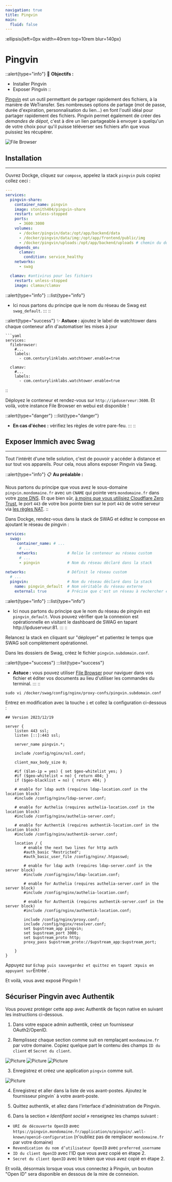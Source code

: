 ```yaml
---
navigation: true
title: Pingvin
main:
  fluid: false
---
```

:ellipsis{left=0px width=40rem top=10rem blur=140px}
# Pingvin

::alert{type="info"}
🎯 __Objectifs :__
- Installer Pingvin
- Exposer Pingvin
::

[Pingvin](https://github.com/stonith404/pingvin-share) est un outil permettant de partager rapidement des fichiers, à la manière de WeTransfer. Ses nombreuses options de partage (mot de passe, durée d'expiration, personnalisation du lien...) en font l'outil idéal pour partager rapidement des fichiers. Pingvin permet également de créer des _demandes de dépot_, c'est à dire un lien partageable à envoyer à quelqu'un de votre choix pour qu'il puisse téléverser ses fichiers afin que vous puissiez les récupérer.

![File Browser](/img/serveex/pingvin.png)

## Installation
---
Ouvrez Dockge, cliquez sur `compose`, appelez la stack `pingvin` puis copiez collez ceci :

```yaml
---
services:
  pingvin-share:
    container_name: pingvin
    image: stonith404/pingvin-share
    restart: unless-stopped
    ports:
      - 3600:3000
    volumes:
      - /docker/pingvin/data:/opt/app/backend/data
      - /docker/pingvin/data/img:/opt/app/frontend/public/img
      - /docker/pingvin/uploads:/opt/app/backend/uploads # chemin du dossier dans lequel vous souhaitez stocker les fichiers uploadés dans pingvin. A changer selon vos préférences.
    depends_on:
      clamav:
        condition: service_healthy
    networks:
      - swag

  clamav: #antivirus pour les fichiers
    restart: unless-stopped
    image: clamav/clamav
```
::alert{type="info"}
:::list{type="info"}
- Ici nous partons du principe que le nom du réseau de Swag est `swag_default`.
:::
::

::alert{type="success"}
✨ __Astuce :__ ajoutez le label de watchtower dans chaque conteneur afin d'automatiser les mises à jour

    ```yaml
    services:
      filebrowser:
        #...
        labels:
          - com.centurylinklabs.watchtower.enable=true
      
      clamav:
        #...
        labels:
          - com.centurylinklabs.watchtower.enable=true
::

Déployez le conteneur et rendez-vous sur `http://ipduserveur:3600`. Et voilà, votre instance File Browser en webui est disponible !

::alert{type="danger"}
:::list{type="danger"}
- __En cas d'échec :__ vérifiez les règles de votre pare-feu.
:::
::

## Exposer Immich avec Swag
---
Tout l'intérêt d'une telle solution, c'est de pouvoir y accéder à distance et sur tout vos appareils. Pour cela, nous allons exposer Pingvin via Swag.

::alert{type="info"}
📋 __Au préalable :__ 
<br/><br/>
Nous partons du principe que vous avez le sous-domaine `pingvin.mondomaine.fr` avec un `CNAME` qui pointe vers `mondomaine.fr` dans votre [zone DNS](/generalites/reseau/dns). Et que bien sûr, [à moins que vous utilisiez Cloudflare Zero Trust](/serveex/securite/cloudflare), le port `443` de votre box pointe bien sur le port `443` de votre serveur via [les règles NAT](/generalites/reseau/nat).
::

Dans Dockge, rendez-vous dans la stack de SWAG et éditez le compose en ajoutant le réseau de pingvin :

```yaml
services:
  swag:
     container_name: # ...
      # ... 
     networks:             # Relie le conteneur au réseau custom 
      # ...           
      - pingvin            # Nom du réseau déclaré dans la stack
    
networks:                  # Définit le réseau custom
  # ...
  pingvin:                 # Nom du réseau déclaré dans la stack
    name: pingvin_default  # Nom véritable du réseau externe
    external: true         # Précise que c'est un réseau à rechercher en externe
```

::alert{type="info"}
:::list{type="info"}
- Ici nous partons du principe que le nom du réseau de pingvin est `pingvin_default`. Vous pouvez vérifier que la connexion est opérationnelle en visitant le dashboard de SWAG en tapant http://ipduserveur:81.
:::
::

Relancez la stack en cliquant sur "déployer" et patientez le temps que SWAG soit complètement opérationnel.

Dans les dossiers de Swag, créez le fichier `pingvin.subdomain.conf`.

::alert{type="success"}
:::list{type="success"}
- __Astuce :__ vous pouvez utiliser [File Browser](/serveex/files/file-browser) pour naviguer dans vos fichier et éditer vos documents au lieu d'utiliser les commandes du terminal.
:::
::

```shell
sudo vi /docker/swag/config/nginx/proxy-confs/pingvin.subdomain.conf
```
Entrez en modification avec la touche `i` et collez la configuration ci-dessous :

```nginx
## Version 2023/12/19

server {
    listen 443 ssl;
    listen [::]:443 ssl;

    server_name pingvin.*;

    include /config/nginx/ssl.conf;

    client_max_body_size 0;

    #if ($lan-ip = yes) { set $geo-whitelist yes; }
    #if ($geo-whitelist = no) { return 404; }
    if ($geo-blacklist = no) { return 404; }

    # enable for ldap auth (requires ldap-location.conf in the location block)
    #include /config/nginx/ldap-server.conf;

    # enable for Authelia (requires authelia-location.conf in the location block)
    #include /config/nginx/authelia-server.conf;

    # enable for Authentik (requires authentik-location.conf in the location block)
    #include /config/nginx/authentik-server.conf;

    location / {
        # enable the next two lines for http auth
        #auth_basic "Restricted";
        #auth_basic_user_file /config/nginx/.htpasswd;

        # enable for ldap auth (requires ldap-server.conf in the server block)
        #include /config/nginx/ldap-location.conf;

        # enable for Authelia (requires authelia-server.conf in the server block)
        #include /config/nginx/authelia-location.conf;

        # enable for Authentik (requires authentik-server.conf in the server block)
        #include /config/nginx/authentik-location.conf;

        include /config/nginx/proxy.conf;
        include /config/nginx/resolver.conf;
        set $upstream_app pingvin;
        set $upstream_port 3000;
        set $upstream_proto http;
        proxy_pass $upstream_proto://$upstream_app:$upstream_port;

    }
}

```

Appuyez sur `Echap puis sauvegardez et quittez en tapant `:x` puis en appuyant sur `Entrée`.

Et voilà, vous avez exposé Pingvin !

## Sécuriser Pingvin avec Authentik

Vous pouvez protéger cette app avec Authentik de façon native en suivant les instructions ci-dessous.

1. Dans votre espace admin authentik, créez un fournisseur OAuth2/OpenID.

2. Remplissez chaque section comme suit en remplaçant `mondomaine.fr` par votre domaine. Copiez quelque part le contenu des champs `ID du client` et `Secret du client`.

![Picture](/img/serveex/pingvin-auth1.png)
![Picture](/img/serveex/pingvin-auth2.png)
![Picture](/img/serveex/pingvin-auth3.png)

3. Enregistrez et créez une application `pingvin` comme suit.

![Picture](/img/serveex/pingvin-auth4.png)

4. Enregistrez et aller dans la liste de vos avant-postes. Ajoutez le fournisseur pingvin` à votre avant-poste.

5. Quittez authentik, et allez dans l'interface d'administration de Pingvin.

6. Dans la section _« Identifiant social »_ renseignez les champs suivant :
- `URI de découverte OpenID` avec `https://pingvin.mondomaine.fr/application/o/pingvin/.well-known/openid-configuration` (n'oubliez pas de remplacer `mondomaine.fr` par votre domaine)
- `Revendication du nom d’utilisateur OpenID` avec `preferred_username`
- `ID du client OpenID` avec l'ID que vous avez copié en étape 2.
- `Secret du client OpenID` avec le token que vous avez copié en étape 2.

Et voilà, désormais lorsque vous vous connectez à Pingvin, un bouton "Open ID" sera disponible en dessous de la mire de connexion.






